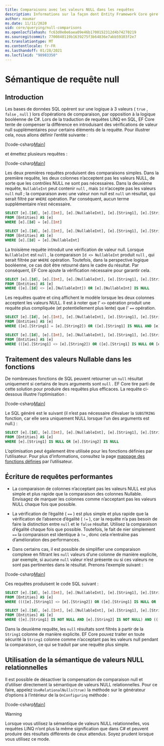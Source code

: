 ```yaml
---
title: Comparaisons avec les valeurs NULL dans les requêtes
description: Informations sur la façon dont Entity Framework Core gère les comparaisons de valeurs NULL dans les requêtes
author: maumar
ms.date: 11/11/2020
uid: core/querying/null-comparisons
ms.openlocfilehash: fc63d0e0e6aea09e46b1700152312d4b74270219
ms.sourcegitcommit: 7700840119b1639275f3b64836e7abb59103f2e7
ms.translationtype: MT
ms.contentlocale: fr-FR
ms.lasthandoff: 01/28/2021
ms.locfileid: "98983350"
---
```

# <a name="query-null-semantics"></a>Sémantique de requête null

## <a name="introduction"></a>Introduction

Les bases de données SQL opèrent sur une logique à 3 valeurs ( `true` , `false` , `null` ) lors d’opérations de comparaison, par opposition à la logique booléenne de C#. Lors de la traduction de requêtes LINQ en SQL, EF Core tente de compenser la différence en introduisant des vérifications de valeur null supplémentaires pour certains éléments de la requête.
Pour illustrer cela, nous allons définir l’entité suivante :

[!code-csharp[Main](../../../samples/core/Querying/NullSemantics/NullSemanticsEntity.cs#Entity)]

et émettez plusieurs requêtes :

[!code-csharp[Main](../../../samples/core/Querying/NullSemantics/Program.cs#BasicExamples)]

Les deux premières requêtes produisent des comparaisons simples. Dans la première requête, les deux colonnes n’acceptent pas les valeurs NULL, de sorte que les contrôles NULL ne sont pas nécessaires. Dans la deuxième requête, `NullableInt` peut contenir `null` , mais `Id` n’accepte pas les valeurs `null` null ; la comparaison avec une valeur non null est `null` un résultat, qui serait filtré par `WHERE` opération. Par conséquent, aucun terme supplémentaire n’est nécessaire.

```sql
SELECT [e].[Id], [e].[Int], [e].[NullableInt], [e].[String1], [e].[String2]
FROM [Entities] AS [e]
WHERE [e].[Id] = [e].[Int]

SELECT [e].[Id], [e].[Int], [e].[NullableInt], [e].[String1], [e].[String2]
FROM [Entities] AS [e]
WHERE [e].[Id] = [e].[NullableInt]
```

La troisième requête introduit une vérification de valeur null. Lorsque `NullableInt` est `null` , la comparaison `Id <> NullableInt` produit `null` , qui serait filtrée par `WHERE` opération. Toutefois, dans la perspective logique booléenne, ce cas doit être retourné dans le cadre du résultat. Par conséquent, EF Core ajoute la vérification nécessaire pour garantir cela.

```sql
SELECT [e].[Id], [e].[Int], [e].[NullableInt], [e].[String1], [e].[String2]
FROM [Entities] AS [e]
WHERE ([e].[Id] <> [e].[NullableInt]) OR [e].[NullableInt] IS NULL
```

Les requêtes quatre et cinq affichent le modèle lorsque les deux colonnes acceptent les valeurs NULL. Il est à noter que l' `<>` opération produit une requête plus compliquée (et potentiellement plus lente) que l' `==` opération.

```sql
SELECT [e].[Id], [e].[Int], [e].[NullableInt], [e].[String1], [e].[String2]
FROM [Entities] AS [e]
WHERE ([e].[String1] = [e].[String2]) OR ([e].[String1] IS NULL AND [e].[String2] IS NULL)

SELECT [e].[Id], [e].[Int], [e].[NullableInt], [e].[String1], [e].[String2]
FROM [Entities] AS [e]
WHERE (([e].[String1] <> [e].[String2]) OR ([e].[String1] IS NULL OR [e].[String2] IS NULL)) AND ([e].[String1] IS NOT NULL OR [e].[String2] IS NOT NULL)
```

## <a name="treatment-of-nullable-values-in-functions"></a>Traitement des valeurs Nullable dans les fonctions

De nombreuses fonctions de SQL peuvent retourner un `null` résultat uniquement si certains de leurs arguments sont `null` . EF Core tire parti de cette solution pour produire des requêtes plus efficaces.
La requête ci-dessous illustre l’optimisation :

[!code-csharp[Main](../../../samples/core/Querying/NullSemantics/Program.cs#Functions)]

Le SQL généré est le suivant (il n’est pas nécessaire d’évaluer la `SUBSTRING` fonction, car elle sera uniquement NULL lorsque l’un des arguments est null.) :

```sql
SELECT [e].[Id], [e].[Int], [e].[NullableInt], [e].[String1], [e].[String2]
FROM [Entities] AS [e]
WHERE [e].[String1] IS NULL OR [e].[String2] IS NULL
```

L’optimisation peut également être utilisée pour les fonctions définies par l’utilisateur. Pour plus d’informations, consultez la page [mappage des fonctions définies](xref:core/querying/user-defined-function-mapping#configuring-nullability-of-user-defined-function-based-on-its-arguments) par l’utilisateur.

## <a name="writing-performant-queries"></a>Écriture de requêtes performantes

- La comparaison de colonnes n’acceptant pas les valeurs NULL est plus simple et plus rapide que la comparaison des colonnes Nullable. Envisagez de marquer les colonnes comme n’acceptant pas les valeurs NULL chaque fois que possible.

- La vérification de l’égalité ( `==` ) est plus simple et plus rapide que la vérification de l’absence d’égalité ( `!=` ), car la requête n’a pas besoin de faire la distinction entre `null` et le `false` résultat. Utilisez la comparaison d’égalité chaque fois que possible. Toutefois, le fait de nier simplement `==` la comparaison est identique à `!=` , donc cela n’entraîne pas d’amélioration des performances.

- Dans certains cas, il est possible de simplifier une comparaison complexe en filtrant les `null` valeurs d’une colonne de manière explicite, par exemple, si aucune `null` valeur n’est présente ou si ces valeurs ne sont pas pertinentes dans le résultat. Prenons l’exemple suivant :

[!code-csharp[Main](../../../samples/core/Querying/NullSemantics/Program.cs#ManualOptimization)]

Ces requêtes produisent le code SQL suivant :

```sql
SELECT [e].[Id], [e].[Int], [e].[NullableInt], [e].[String1], [e].[String2]
FROM [Entities] AS [e]
WHERE ((([e].[String1] <> [e].[String2]) OR ([e].[String1] IS NULL OR [e].[String2] IS NULL)) AND ([e].[String1] IS NOT NULL OR [e].[String2] IS NOT NULL)) OR ((CAST(LEN([e].[String1]) AS int) = CAST(LEN([e].[String2]) AS int)) OR ([e].[String1] IS NULL AND [e].[String2] IS NULL))

SELECT [e].[Id], [e].[Int], [e].[NullableInt], [e].[String1], [e].[String2]
FROM [Entities] AS [e]
WHERE ([e].[String1] IS NOT NULL AND [e].[String2] IS NOT NULL) AND (([e].[String1] <> [e].[String2]) OR (CAST(LEN([e].[String1]) AS int) = CAST(LEN([e].[String2]) AS int)))
```

Dans la deuxième requête, les `null` résultats sont filtrés à partir de la `String1` colonne de manière explicite. EF Core pouvez traiter en toute sécurité la `String1` colonne comme n’acceptant pas les valeurs null pendant la comparaison, ce qui se traduit par une requête plus simple.

## <a name="using-relational-null-semantics"></a>Utilisation de la sémantique de valeurs NULL relationnelles

Il est possible de désactiver la compensation de comparaison null et d’utiliser directement la sémantique de valeurs NULL relationnelles. Pour ce faire, appelez `UseRelationalNulls(true)` la méthode sur le générateur d’options à l’intérieur de la `OnConfiguring` méthode :

[!code-csharp[Main](../../../samples/core/Querying/NullSemantics/NullSemanticsContext.cs#UseRelationalNulls)]

> [!WARNING]
> Lorsque vous utilisez la sémantique de valeurs NULL relationnelles, vos requêtes LINQ n’ont plus la même signification que dans C# et peuvent produire des résultats différents de ceux attendus. Soyez prudent lorsque vous utilisez ce mode.
